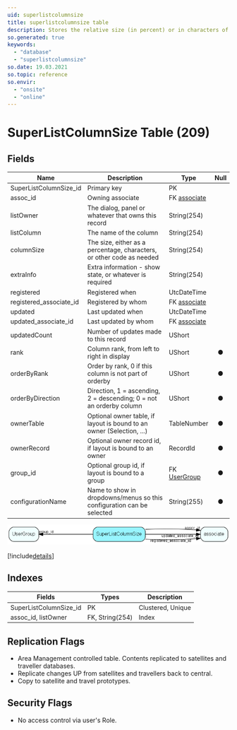 ```yaml
---
uid: superlistcolumnsize
title: superlistcolumnsize table
description: Stores the relative size (in percent) or in characters of a column in a SuperList
so.generated: true
keywords:
  - "database"
  - "superlistcolumnsize"
so.date: 19.03.2021
so.topic: reference
so.envir:
  - "onsite"
  - "online"
---
```


# SuperListColumnSize Table (209)

## Fields

| Name | Description | Type | Null |
|------|-------------|------|:----:|
|SuperListColumnSize\_id|Primary key|PK| |
|assoc\_id|Owning associate|FK [associate](associate.md)| |
|listOwner|The dialog, panel or whatever that owns this record|String(254)| |
|listColumn|The name of the column|String(254)| |
|columnSize|The size, either as a percentage, characters, or other code as needed|String(254)| |
|extraInfo|Extra information - show state, or whatever is required|String(254)| |
|registered|Registered when|UtcDateTime| |
|registered\_associate\_id|Registered by whom|FK [associate](associate.md)| |
|updated|Last updated when|UtcDateTime| |
|updated\_associate\_id|Last updated by whom|FK [associate](associate.md)| |
|updatedCount|Number of updates made to this record|UShort| |
|rank|Column rank, from left to right in display|UShort|&#x25CF;|
|orderByRank|Order by rank, 0 if this column is not part of orderby|UShort|&#x25CF;|
|orderByDirection|Direction, 1 = ascending, 2 = descending; 0 = not an orderby column|UShort|&#x25CF;|
|ownerTable|Optional owner table, if layout is bound to an owner (Selection, ...)|TableNumber|&#x25CF;|
|ownerRecord|Optional owner record id, if layout is bound to an owner|RecordId|&#x25CF;|
|group\_id|Optional group id, if layout is bound to a group|FK [UserGroup](UserGroup.md)|&#x25CF;|
|configurationName|Name to show in dropdowns/menus so this configuration can be selected|String(255)|&#x25CF;|


![SuperListColumnSize table relationship diagram](media\SuperListColumnSize.png)

[!include[details](./includes/SuperListColumnSize.md)]

## Indexes

| Fields | Types | Description |
|--------|-------|-------------|
|SuperListColumnSize\_id |PK |Clustered, Unique |
|assoc\_id, listOwner |FK, String(254) |Index |

## Replication Flags

* Area Management controlled table. Contents replicated to satellites and traveller databases.
* Replicate changes UP from satellites and travellers back to central.
* Copy to satellite and travel prototypes.

## Security Flags

* No access control via user's Role.

